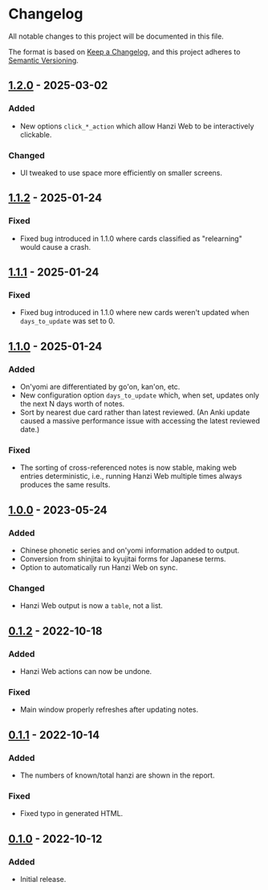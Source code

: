 # Changelog
All notable changes to this project will be documented in this file.

The format is based on [Keep a Changelog](https://keepachangelog.com/en/1.0.0/),
and this project adheres to [Semantic Versioning](https://semver.org/spec/v2.0.0.html).

## [1.2.0] - 2025-03-02
### Added
- New options `click_*_action` which allow Hanzi Web to be interactively
  clickable.

### Changed
- UI tweaked to use space more efficiently on smaller screens.

## [1.1.2] - 2025-01-24
### Fixed
- Fixed bug introduced in 1.1.0 where cards classified as "relearning" would
  cause a crash.

## [1.1.1] - 2025-01-24
### Fixed
- Fixed bug introduced in 1.1.0 where new cards weren't updated when
  `days_to_update` was set to 0.

## [1.1.0] - 2025-01-24
### Added
- On'yomi are differentiated by go'on, kan'on, etc.
- New configuration option `days_to_update` which, when set, updates only the
  next N days worth of notes.
- Sort by nearest due card rather than latest reviewed. (An Anki update caused a
  massive performance issue with accessing the latest reviewed date.)

### Fixed
- The sorting of cross-referenced notes is now stable, making web entries
  deterministic, i.e., running Hanzi Web multiple times always produces the same
  results.

## [1.0.0] - 2023-05-24
### Added
- Chinese phonetic series and on'yomi information added to output.
- Conversion from shinjitai to kyujitai forms for Japanese terms.
- Option to automatically run Hanzi Web on sync.

### Changed
- Hanzi Web output is now a `table`, not a list.

## [0.1.2] - 2022-10-18
### Added
- Hanzi Web actions can now be undone.

### Fixed
- Main window properly refreshes after updating notes.

## [0.1.1] - 2022-10-14
### Added
- The numbers of known/total hanzi are shown in the report.

### Fixed
- Fixed typo in generated HTML.

## [0.1.0] - 2022-10-12
### Added
- Initial release.

[Unreleased]: https://github.com/elizagamedev/anki-hanziweb/compare/v1.2.0...HEAD
[1.2.0]: https://github.com/elizagamedev/anki-hanziweb/compare/v1.1.2...v1.2.0
[1.1.2]: https://github.com/elizagamedev/anki-hanziweb/compare/v1.1.1...v1.1.2
[1.1.1]: https://github.com/elizagamedev/anki-hanziweb/compare/v1.1.0...v1.1.1
[1.1.0]: https://github.com/elizagamedev/anki-hanziweb/compare/v1.0.0...v1.1.0
[1.0.0]: https://github.com/elizagamedev/anki-hanziweb/compare/v0.1.2...v1.0.0
[0.1.2]: https://github.com/elizagamedev/anki-hanziweb/compare/v0.1.1...v0.1.2
[0.1.1]: https://github.com/elizagamedev/anki-hanziweb/compare/v0.1.0...v0.1.1
[0.1.0]: https://github.com/elizagamedev/anki-hanziweb/releases/tag/v0.1.0
